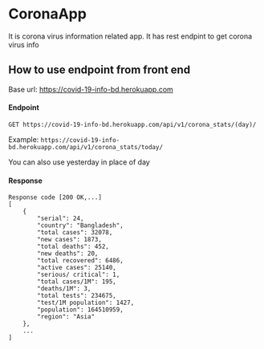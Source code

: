 # CoronaApp
It is corona virus information related app. It has rest endpint to get corona virus info 

## How to use endpoint from front end ##
Base url: https://covid-19-info-bd.herokuapp.com

#### Endpoint ####
```GET https://covid-19-info-bd.herokuapp.com/api/v1/corona_stats/(day)/```

Example: ```https://covid-19-info-bd.herokuapp.com/api/v1/corona_stats/today/``` 

You can also use yesterday in place of day

#### Response ####
```
Response code [200 OK,...]
[
    {
        "serial": 24,
        "country": "Bangladesh",
        "total cases": 32078,
        "new cases": 1873,
        "total deaths": 452,
        "new deaths": 20,
        "total recovered": 6486,
        "active cases": 25140,
        "serious/ critical": 1,
        "total cases/1M": 195,
        "deaths/1M": 3,
        "total tests": 234675,
        "test/1M population": 1427,
        "population": 164510959,
        "region": "Asia"
    },
    ...
]
```
